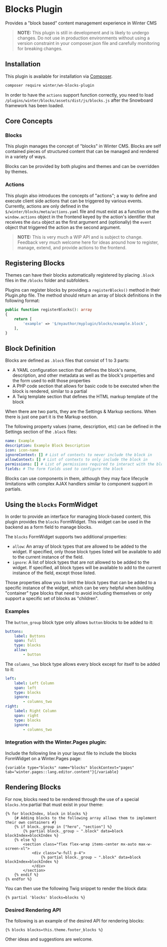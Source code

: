 # Blocks Plugin

Provides a "block based" content management experience in Winter CMS

>**NOTE:** This plugin is still in development and is likely to undergo changes. Do not use in production environments without using a version constraint in your composer.json file and carefully monitoring for breaking changes.

## Installation

This plugin is available for installation via [Composer](http://getcomposer.org/).

```bash
composer require winter/wn-blocks-plugin
```

In order to have the `actions` support function correctly, you need to load `/plugins/winter/blocks/assets/dist/js/blocks.js` after the Snowboard framework has been loaded.

## Core Concepts

### Blocks

This plugin manages the concept of "blocks" in Winter CMS. Blocks are self contained pieces of structured content that can be managed and rendered in a variety of ways.

Blocks can be provided by both plugins and themes and can be overridden by themes.

### Actions

This plugin also introduces the concepts of "actions"; a way to define and execute client side actions that can be triggered by various events. Currently, actions are only defined in the `$/winter/blocks/meta/actions.yaml` file and must exist as a function on the `window.actions` object in the frontend keyed by the action's identifier that receives the `data` object as the first argument and (optionally) the `event` object that triggered the action as the second argument.

>**NOTE:** This is very much a WIP API and is subject to change. Feedback very much welcome here for ideas around how to register, manage, extend, and provide actions to the frontend.

## Registering Blocks

Themes can have their blocks automatically registered by placing `.block` files in the `/blocks` folder and subfolders.

Plugins can register blocks by providing a `registerBlocks()` method in their Plugin.php
file. The method should return an array of block definitions in the following format:

```php
public function registerBlocks(): array
{
    return [
        'example' => '$/myauthor/myplugin/blocks/example.block',
    ],
}
```

<!--
    @TODO: For future implementation, consider performance hit of scanning directory

    Plugins can also have their content blocks be automatically registered by placing `.block` files in the `/blocks` folder and subfolders of the plugin.
-->



## Block Definition

Blocks are defined as `.block` files that consist of 1 to 3 parts:
- A YAML configuration section that defines the block's name, description, and other metadata
as well as the block's properties and the form used to edit those properties
- A PHP code section that allows for basic code to be executed when the block is rendered,
similar to a partial
- A Twig template section that defines the HTML markup template of the block

When there are two parts, they are the Settings & Markup sections. When there is just one part
it is the Markup section.

The following property values (name, description, etc) can be defined in the Settings section
of the `.block` files:

```yaml
name: Example
description: Example Block Description
icon: icon-name
ignoreContext: [] # List of contexts to never include the block in
allowContext: [] # List of contexts to only include the block in
permissions: [] # List of permissions required to interact with the block
fields: # The form fields used to configure the block
```

Blocks can use components in them, although they may face lifecycle limitations with complex
AJAX handlers similar to component support in partials.



## Using the `blocks` FormWidget

In order to provide an interface for managing block-based content, this plugin provides the `blocks` FormWidget. This widget can be used in the backend as a form field to manage blocks.

The `blocks` FormWidget supports two additional properties:

- `allow`: An array of block types that are allowed to be added to the widget. If specified, only those block types listed will be available to add to the current instance of the field.
- `ignore`: A list of block types that are not allowed to be added to the widget. If specified, all block types will be available to add to the current instance of the field, except those listed.

Those properties allow you to limit the block types that can be added to a specific instance of the widget, which can be very helpful when building "container" type blocks that need to avoid including themselves or only support a specific set of blocks as "children".

### Examples

The `button_group` block type only allows `button` blocks to be added to it:

```yaml
buttons:
    label: Buttons
    span: full
    type: blocks
    allow:
        - button
```

The `columns_two` block type allows every block except for itself to be added to it:

```yaml
left:
    label: Left Column
    span: left
    type: blocks
    ignore:
        - columns_two
right:
    label: Right Column
    span: right
    type: blocks
    ignore:
        - columns_two
```

### Integration with the Winter.Pages plugin:

Include the following line in your layout file to include the blocks FormWidget on a Winter.Pages page:

```twig
{variable type="blocks" name="blocks" blockContext="pages" tab="winter.pages::lang.editor.content"}{/variable}
```


## Rendering Blocks

For now, blocks need to be rendered through the use of a special `blocks.htm` partial that must exist in your theme:

```twig
{% for blockIndex, block in blocks %}
    {# Adding blocks to the following array allows them to implement their own containers #}
    {% if block._group in ["hero", "section"] %}
        {% partial block._group ~ ".block" data=block blockIndex=blockIndex %}
    {% else %}
        <section class="flex flex-wrap items-center mx-auto max-w-screen-xl">
            <div class="w-full p-4">
                {% partial block._group ~ ".block" data=block blockIndex=blockIndex %}
            </div>
        </section>
    {% endif %}
{% endfor %}
```

 You can then use the following Twig snippet to render the block data:

```twig
{% partial 'blocks' blocks=blocks %}
```

### Desired Rendering API

The following is an example of the desired API for rendering blocks:

```twig
{% blocks blocks=this.theme.footer_blocks %}
```

Other ideas and suggestions are welcome.
